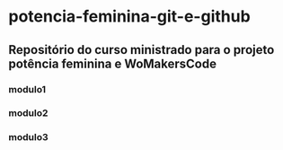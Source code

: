 # potencia-feminina-git-e-github

## Repositório do curso ministrado para o projeto potência feminina e WoMakersCode

### modulo1

### modulo2

### modulo3
